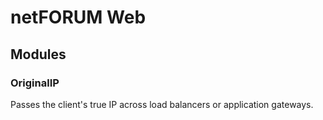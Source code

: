 # netFORUM Web

## Modules

### OriginalIP
Passes the client's true IP across load balancers or application gateways.
